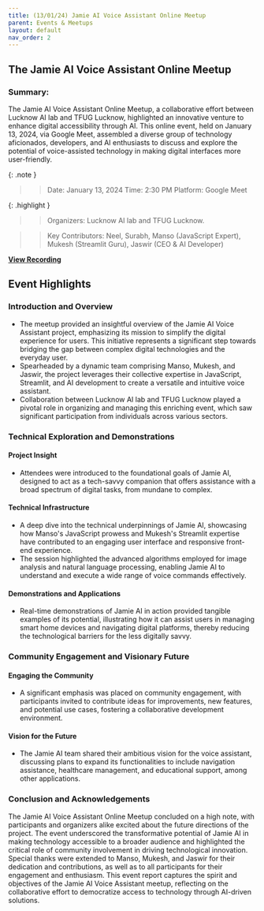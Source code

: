 ```yaml
---
title: (13/01/24) Jamie AI Voice Assistant Online Meetup
parent: Events & Meetups
layout: default
nav_order: 2
---
```


## The Jamie AI Voice Assistant Online Meetup

### Summary:

The Jamie AI Voice Assistant Online Meetup, a collaborative effort between Lucknow AI lab and TFUG Lucknow, highlighted
an innovative venture to enhance digital accessibility through AI. This online event, held on January 13, 2024, via
Google Meet, assembled a diverse group of technology aficionados, developers, and AI enthusiasts to discuss and explore
the potential of voice-assisted technology in making digital interfaces more user-friendly.

{: .note }
> > Date: January 13, 2024
> > Time: 2:30 PM
> > Platform: Google Meet

{: .highlight }
> > Organizers: Lucknow AI lab and TFUG Lucknow.

> > Key Contributors: Neel, Surabh, Manso (JavaScript Expert), Mukesh (Streamlit Guru), Jaswir (CEO & AI Developer)

**[View Recording](/assets/videos/Jaime-voice-assistant-meetup.mp4)**

## Event Highlights

### Introduction and Overview

- The meetup provided an insightful overview of the Jamie AI Voice Assistant project, emphasizing its mission to
  simplify the digital experience for users. This initiative represents a significant step towards bridging the gap
  between complex digital technologies and the everyday user.
- Spearheaded by a dynamic team comprising Manso, Mukesh, and Jaswir, the project leverages their collective expertise
  in JavaScript, Streamlit, and AI development to create a versatile and intuitive voice assistant.
- Collaboration between Lucknow AI lab and TFUG Lucknow played a pivotal role in organizing and managing this enriching
  event, which saw significant participation from individuals across various sectors.

### Technical Exploration and Demonstrations

#### Project Insight

- Attendees were introduced to the foundational goals of Jamie AI, designed to act as a tech-savvy companion that offers
  assistance with a broad spectrum of digital tasks, from mundane to complex.

#### Technical Infrastructure

- A deep dive into the technical underpinnings of Jamie AI, showcasing how Manso's JavaScript prowess and Mukesh's
  Streamlit expertise have contributed to an engaging user interface and responsive front-end experience.
- The session highlighted the advanced algorithms employed for image analysis and natural language processing, enabling
  Jamie AI to understand and execute a wide range of voice commands effectively.

#### Demonstrations and Applications

- Real-time demonstrations of Jamie AI in action provided tangible examples of its potential, illustrating how it can
  assist users in managing smart home devices and navigating digital platforms, thereby reducing the technological
  barriers for the less digitally savvy.

### Community Engagement and Visionary Future

#### Engaging the Community

- A significant emphasis was placed on community engagement, with participants invited to contribute ideas for
  improvements, new features, and potential use cases, fostering a collaborative development environment.

#### Vision for the Future

- The Jamie AI team shared their ambitious vision for the voice assistant, discussing plans to expand its
  functionalities to include navigation assistance, healthcare management, and educational support, among other
  applications.

### Conclusion and Acknowledgements

The Jamie AI Voice Assistant Online Meetup concluded on a high note, with participants and organizers alike excited
about the future directions of the project. The event underscored the transformative potential of Jamie AI in making
technology accessible to a broader audience and highlighted the critical role of community involvement in driving
technological innovation. Special thanks were extended to Manso, Mukesh, and Jaswir for their dedication and
contributions, as well as to all participants for their engagement and enthusiasm. This event report captures the spirit
and objectives of the Jamie AI Voice Assistant meetup, reflecting on the collaborative effort to democratize access to
technology through AI-driven solutions.

